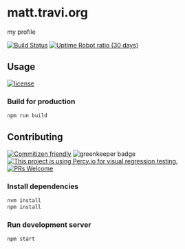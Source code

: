 # matt.travi.org

my profile

<!-- status badges -->
[![Build Status](https://img.shields.io/travis/travi-org/matt.travi.org.svg?style=flat)](https://travis-ci.org/travi-org/matt.travi.org)
[![Uptime Robot ratio (30 days)](https://img.shields.io/uptimerobot/ratio/m781503152-aae44941a69371a03b025fc5.svg)](https://status.travi.org)

## Usage

<!-- consumer badges -->
[![license](https://img.shields.io/github/license/travi-org/matt.travi.org.svg)](LICENSE)

### Build for production

```sh
npm run build
```

## Contributing

<!-- contribution badges -->
[![Commitizen friendly](https://img.shields.io/badge/commitizen-friendly-brightgreen.svg)](http://commitizen.github.io/cz-cli/)
![greenkeeper badge](https://badges.greenkeeper.io/travi-org/matt.travi.org.svg)
[![This project is using Percy.io for visual regression testing.](https://percy.io/static/images/percy-badge.svg)](https://percy.io/travi-org/matt.travi.org)
[![PRs Welcome][PRs-badge]][PRs-link]

### Install dependencies

```sh
nvm install
npm install
```

### Run development server

```sh
npm start
```

[PRs-link]: http://makeapullrequest.com
[PRs-badge]: https://img.shields.io/badge/PRs-welcome-brightgreen.svg
